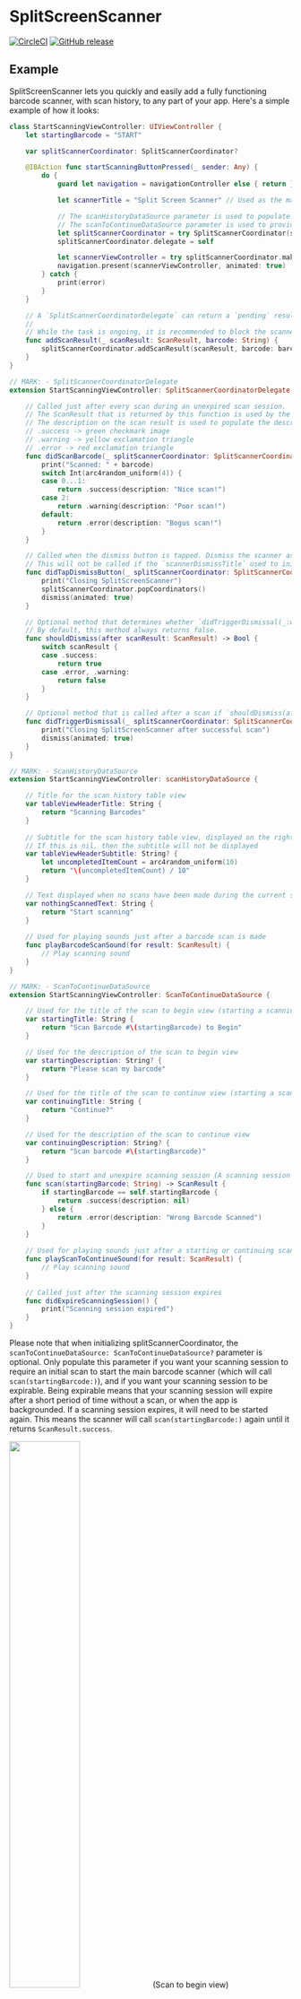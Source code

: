 # SplitScreenScanner

[![CircleCI](https://circleci.com/gh/clutter/SplitScreenScanner.svg?style=shield)](https://circleci.com/gh/clutter/SplitScreenScanner)
[![GitHub release](https://img.shields.io/github/release/clutter/SplitScreenScanner.svg)](https://github.com/clutter/SplitScreenScanner/releases)

## Example

SplitScreenScanner lets you quickly and easily add a fully functioning barcode scanner, with scan history, to any part of your app. Here's a simple example of how it looks:

```swift
class StartScanningViewController: UIViewController {
    let startingBarcode = "START"

    var splitScannerCoordinator: SplitScannerCoordinator?

    @IBAction func startScanningButtonPressed(_ sender: Any) {
        do {
            guard let navigation = navigationController else { return }

            let scannerTitle = "Split Screen Scanner" // Used as the main navigation title for the scanner

            // The scanHistoryDataSource parameter is used to populate the scan history TableView with some needed text values (e.g. the TableView's header)
            // The scanToContinueDataSource parameter is used to provide the scan to begin and scan to continue views with necessary functionality and text values (e.g. function for scanning the starting barcode, title for scan to begin view, etc...)
            let splitScannerCoordinator = try SplitScannerCoordinator(scannerTitle: scannerTitle, scannerDismissTitle: scannerDismissTitle, scanHistoryDataSource: self, scanToContinueDataSource: self)
            splitScannerCoordinator.delegate = self

            let scannerViewController = try splitScannerCoordinator.makeRootViewController()
            navigation.present(scannerViewController, animated: true)
        } catch {
            print(error)
        }
    }

    // A `SplitScannerCoordinatorDelegate` can return a `pending` result from its `didScanBarcode` method. This is useful when an asynchronous task needs to be performed to determine if the scan was successful. Pending scans will not be displayed in the scan history.
    //
    // While the task is ongoing, it is recommended to block the scanner with `blockScanner`. When the task is completed, unblock the scanner with `unblockScanner` and manually add the appropriate `success`, `warning`, or `error` result to the scan history by calling `addScanResult`.
    func addScanResult(_ scanResult: ScanResult, barcode: String) {
        splitScannerCoordinator.addScanResult(scanResult, barcode: barcode)
    }
}

// MARK: - SplitScannerCoordinatorDelegate
extension StartScanningViewController: SplitScannerCoordinatorDelegate {

    // Called just after every scan during an unexpired scan session.
    // The ScanResult that is returned by this function is used by the scanner to populate the values of the scan history cells
    // The description on the scan result is used to populate the descrition on the cell, but the value of the ScanResult itself is used to determine which image is used on the cell:
    // .success -> green checkmark image
    // .warning -> yellow exclamation triangle
    // .error -> red exclamation triangle
    func didScanBarcode(_ splitScannerCoordinator: SplitScannerCoordinator, barcode: String) -> ScanResult {
        print("Scanned: " + barcode)
        switch Int(arc4random_uniform(4)) {
        case 0...1:
            return .success(description: "Nice scan!")
        case 2:
            return .warning(description: "Poor scan!")
        default:
            return .error(description: "Bogus scan!")
        }
    }

    // Called when the dismiss button is tapped. Dismiss the scanner as appropriate.
    // This will not be called if the `scannerDismissTitle` used to initialize the `SplitScannerCoordinator` is nil.
    func didTapDismissButton(_ splitScannerCoordinator: SplitScannerCoordinator) {
        print("Closing SplitScreenScanner")
        splitScannerCoordinator.popCoordinators()
        dismiss(animated: true)
    }

    // Optional method that determines whether `didTriggerDismissal(_:with:)` should be called after a scan.
    // By default, this method always returns false.
    func shouldDismiss(after scanResult: ScanResult) -> Bool {
        switch scanResult {
        case .success:
            return true
        case .error, .warning:
            return false
        }
    }

    // Optional method that is called after a scan if `shouldDismiss(after:)` returns `true`.
    func didTriggerDismissal(_ splitScannerCoordinator: SplitScannerCoordinator, with scanResult: ScanResult) {
        print("Closing SplitScreenScanner after successful scan")
        dismiss(animated: true)
    }
}

// MARK: - ScanHistoryDataSource
extension StartScanningViewController: scanHistoryDataSource {

    // Title for the scan history table view
    var tableViewHeaderTitle: String {
        return "Scanning Barcodes"
    }
    
    // Subtitle for the scan history table view, displayed on the right side of the header
    // If this is nil, then the subtitle will not be displayed
    var tableViewHeaderSubtitle: String? {
        let uncompletedItemCount = arc4random_uniform(10)
        return "\(uncompletedItemCount) / 10"
    }

    // Text displayed when no scans have been made during the current scanning session
    var nothingScannedText: String {
        return "Start scanning"
    }
    
    // Used for playing sounds just after a barcode scan is made
    func playBarcodeScanSound(for result: ScanResult) {
        // Play scanning sound
    }
}

// MARK: - ScanToContinueDataSource
extension StartScanningViewController: ScanToContinueDataSource {

    // Used for the title of the scan to begin view (starting a scanning session for the first time)
    var startingTitle: String {
        return "Scan Barcode #\(startingBarcode) to Begin"
    }

    // Used for the description of the scan to begin view
    var startingDescription: String? {
        return "Please scan my barcode"
    }

    // Used for the title of the scan to continue view (starting a scanning session after the first one has expired)
    var continuingTitle: String {
        return "Continue?"
    }

    // Used for the description of the scan to continue view
    var continuingDescription: String? {
        return "Scan barcode #\(startingBarcode)"
    }

    // Used to start and unexpire scanning session (A scanning session will not start until this function returns .success)
    func scan(startingBarcode: String) -> ScanResult {
        if startingBarcode == self.startingBarcode {
            return .success(description: nil)
        } else {
            return .error(description: "Wrong Barcode Scanned")
        }
    }
    
    // Used for playing sounds just after a starting or continuing scan is made
    func playScanToContinueSound(for result: ScanResult) {
        // Play scanning sound
    }
    
    // Called just after the scanning session expires
    func didExpireScanningSession() {
        print("Scanning session expired")
    }
}
```

Please note that when initializing splitScannerCoordinator, the `scanToContinueDataSource: ScanToContinueDataSource?` parameter is optional. Only populate this parameter if you want your scanning session to require an initial scan to start the main barcode scanner (which will call `scan(startingBarcode:)`), and if you want your scanning session to be expirable. Being expirable means that your scanning session will expire after a short period of time without a scan, or when the app is backgrounded. If a scanning session expires, it will need to be started again. This means the scanner will call `scan(startingBarcode:)` again until it returns `ScanResult.success`.

<img src="Screenshots/scan_to_begin.png" height="50%" width="50%">
(Scan to begin view)

If you want your users to jump straight into an unexpirable scanning session, then simply just use nil for the `scanToContinueDataSource` parameter:

```swift
splitScannerCoordinator = try SplitScannerCoordinator(navigation: navigation, scannerTitle: scannerTitle, scannerDismissTitle: scannerDismissTitle, scanHistoryDataSource: self, scanToContinueDataSource: nil)
```

<img src="Screenshots/scan_history_no_scans.png" height="50%" width="50%">
(Empty scan history view)

To temporarily disable the scanner, call `splitScannerCoordinator.blockScanner(withMessage: barcode)`. While the scanner is disabled, it will display the message passed to `blockScanner(withMessage:)` (in this case, `barcode`) instead of the camera. To re-enable the scanner, call `splitScannerCoordinator.unblockScanner()`.

<img src="Screenshots/blocked_scanner.png" height="50%" width="50%">
(Blocked scanner view)

To avoid duplicate scans, the scanner will not scan the same barcode twice in a row. If you want to allow your users to undo the last scan, or want to allow rescanning the last barcode for any other reason, call `splitScannerCoordinator.resetLastScannedBarcode()`.

## Requirements

- iOS 11.0+
- Swift 4.1+

## Installation

SplitScreenScanner is available through [CocoaPods](http://cocoapods.org). To install
it, simply add the following line to your Podfile:

```ruby
pod 'SplitScreenScanner', git: 'https://github.com/clutter/SplitScreenScanner'
```

## Author

Sean Machen, sean.machen@clutter.com

## License

SplitScreenScanner is available under the MIT license. See the LICENSE file for more info.
